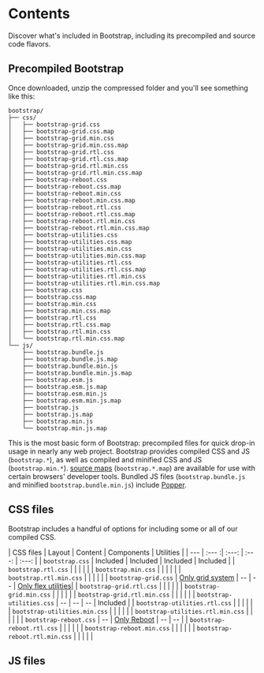 # Contents

Discover what's included in Bootstrap, including its precompiled and source code flavors.

## Precompiled Bootstrap

Once downloaded, unzip the compressed folder and you'll see something like this:
```
bootstrap/
├── css/
│   ├── bootstrap-grid.css
│   ├── bootstrap-grid.css.map
│   ├── bootstrap-grid.min.css
│   ├── bootstrap-grid.min.css.map
│   ├── bootstrap-grid.rtl.css
│   ├── bootstrap-grid.rtl.css.map
│   ├── bootstrap-grid.rtl.min.css
│   ├── bootstrap-grid.rtl.min.css.map
│   ├── bootstrap-reboot.css
│   ├── bootstrap-reboot.css.map
│   ├── bootstrap-reboot.min.css
│   ├── bootstrap-reboot.min.css.map
│   ├── bootstrap-reboot.rtl.css
│   ├── bootstrap-reboot.rtl.css.map
│   ├── bootstrap-reboot.rtl.min.css
│   ├── bootstrap-reboot.rtl.min.css.map
│   ├── bootstrap-utilities.css
│   ├── bootstrap-utilities.css.map
│   ├── bootstrap-utilities.min.css
│   ├── bootstrap-utilities.min.css.map
│   ├── bootstrap-utilities.rtl.css
│   ├── bootstrap-utilities.rtl.css.map
│   ├── bootstrap-utilities.rtl.min.css
│   ├── bootstrap-utilities.rtl.min.css.map
│   ├── bootstrap.css
│   ├── bootstrap.css.map
│   ├── bootstrap.min.css
│   ├── bootstrap.min.css.map
│   ├── bootstrap.rtl.css
│   ├── bootstrap.rtl.css.map
│   ├── bootstrap.rtl.min.css
│   └── bootstrap.rtl.min.css.map
└── js/
    ├── bootstrap.bundle.js
    ├── bootstrap.bundle.js.map
    ├── bootstrap.bundle.min.js
    ├── bootstrap.bundle.min.js.map
    ├── bootstrap.esm.js
    ├── bootstrap.esm.js.map
    ├── bootstrap.esm.min.js
    ├── bootstrap.esm.min.js.map
    ├── bootstrap.js
    ├── bootstrap.js.map
    ├── bootstrap.min.js
    └── bootstrap.min.js.map
```
This is the most basic form of Bootstrap: precompiled files for quick drop-in usage in nearly any web project. Bootstrap provides compiled CSS and JS (`bootstrap.*`), as well as compiled and minified CSS and JS (`bootstrap.min.*`). [source maps](https://developer.chrome.com/docs/devtools/javascript/source-maps/) (`bootstrap.*.map`) are available for use with certain browsers' developer tools. Bundled JS files (`bootstrap.bundle.js` and minified `bootstrap.bundle.min.js`) include [Popper](https://popper.js.org/).

## CSS files

Bootstrap includes a handful of options for including some or all of our compiled CSS.

| CSS files | Layout | Content | Components | Utilities |
| --- | :--- :| :---: | :---: | :---: |
| `bootstrap.css` | Included | Included | Included | Included |
| `bootstrap.rtl.css` |   |   |   |   |
| `bootstrap.min.css` |   |   |   |   |
| `bootstrap.rtl.min.css` |   |   |   |   |
| `bootstrap-grid.css` | [Only grid system]() | -- | -- | [Only flex utilities]()|
| `bootstrap-grid.rtl.css` |   |   |   |   |
| `bootstrap-grid.min.css` |   |   |   |   |
| `bootstrap-grid.rtl.min.css` |   |   |   |   |
| `bootstrap-utilities.css` | -- | -- | -- | Included |
| `bootstrap-utilities.rtl.css` |   |   |   |   |
| `bootstrap-utilities.min.css` |   |   |   |   |
| `bootstrap-utilities.rtl.min.css` |   |   |   |   |
| `bootstrap-reboot.css` | -- | [Only Reboot]() | -- | -- |
| `bootstrap-reboot.rtl.css` |   |   |   |   |
| `bootstrap-reboot.min.css` |   |   |   |   |
| `bootstrap-reboot.rtl.min.css` |   |   |   |   |

## JS files